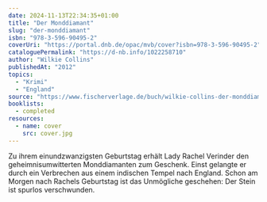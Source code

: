 ```yaml
---
date: 2024-11-13T22:34:35+01:00
title: "Der Monddiamant"
slug: "der-monddiamant"
isbn: "978-3-596-90495-2"
coverUri: "https://portal.dnb.de/opac/mvb/cover?isbn=978-3-596-90495-2"
cataloguePermalink: "https://d-nb.info/1022258710"
author: "Wilkie Collins"
publishedAt: "2012"
topics:
  - "Krimi"
  - "England"
source: "https://www.fischerverlage.de/buch/wilkie-collins-der-monddiamant-9783596904952"
booklists:
  - completed
resources:
  - name: cover
    src: cover.jpg
---
```

Zu ihrem einundzwanzigsten Geburtstag erhält Lady Rachel Verinder den 
geheimnisumwitterten Monddiamanten zum Geschenk. Einst gelangte er durch ein 
Verbrechen aus einem indischen Tempel nach England. Schon am Morgen nach 
Rachels Geburtstag ist das Unmögliche geschehen: Der Stein ist spurlos 
verschwunden.